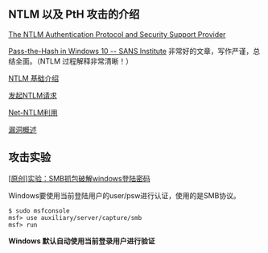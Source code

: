 ## NTLM 以及 PtH 攻击的介绍

[The NTLM Authentication Protocol and Security Support Provider](http://davenport.sourceforge.net/ntlm.html)

[Pass-the-Hash in Windows 10 -- SANS Institute](https://www.sans.org/reading-room/whitepapers/testing/pass-the-hash-windows-10-39170) 非常好的文章，写作严谨，总结全面。（NTLM 过程解释非常清晰！）

[NTLM 基础介绍](https://www.anquanke.com/post/id/193149)

[发起NTLM请求](https://www.anquanke.com/post/id/193493)

[Net-NTLM利用](https://www.anquanke.com/post/id/194069)

[漏洞概述](https://www.anquanke.com/post/id/194514)

## 攻击实验

[[原创]实验：SMB抓包破解windows登陆密码 ](https://bbs.pediy.com/thread-176189-1.htm) 

Windows要使用当前登陆用户的user/psw进行认证，使用的是SMB协议。

```shell
$ sudo msfconsole
msf> use auxiliary/server/capture/smb
msf> run
```

**Windows 默认自动使用当前登录用户进行验证**

